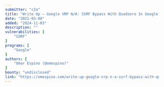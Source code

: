 ```yaml
---
submitter: "c2a"
title: "Write Up – Google VRP N/A: SSRF Bypass With Quadzero In Google Cloud Monitoring"
date: "2021-03-08"
added: "2024-11-03"
description: ""
vulnerabilities: [
    "SSRF"
]
programs: [
    "Google"
]
authors: [
    "Omar Espino (@omespino)"
]
bounty: "undisclosed"
link: "https://omespino.com/write-up-google-vrp-n-a-ssrf-bypass-with-quadzero-in-google-cloud-monitoring/"
---
```




